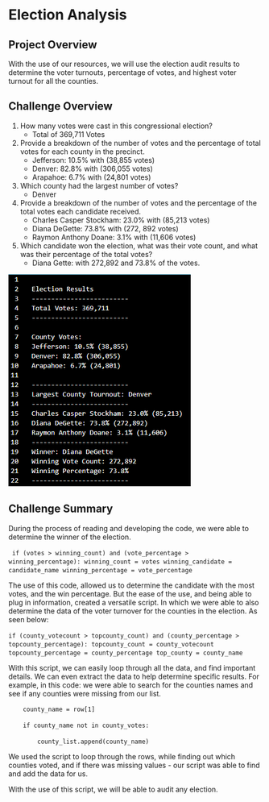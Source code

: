 # Election Analysis

## Project Overview
With the use of our resources, we will use the election audit results to determine the voter turnouts, percentage of votes, and highest voter turnout for all the counties.

## Challenge Overview

1. How many votes were cast in this congressional election?
    - Total of 369,711 Votes
2. Provide a breakdown of the number of votes and the percentage of total votes for each county in the precinct.
    - Jefferson: 10.5% with (38,855 votes)
    - Denver: 82.8% with (306,055 votes)
    - Arapahoe: 6.7% with (24,801 votes)
3. Which county had the largest number of votes?
    - Denver 
4. Provide a breakdown of the number of votes and the percentage of the total votes each candidate received.
    - Charles Casper Stockham: 23.0% with (85,213 votes)
    - Diana DeGette: 73.8% with (272, 892 votes)
    - Raymon Anthony Doane: 3.1% with (11,606 votes)
5. Which candidate won the election, what was their vote count, and what was their percentage of the total votes?
    - Diana Gette: with 272,892 and 73.8% of the votes.
 
![This is an image](https://github.com/sadayas/Election_Analysis/blob/main/Resources/election_challenge_results.png)

## Challenge Summary

During the process of reading and developing the code, we were able to determine the winner of the election. 

` if (votes > winning_count) and (vote_percentage > winning_percentage):
            winning_count = votes
            winning_candidate = candidate_name
            winning_percentage = vote_percentage`

The use of this code, allowed us to determine the candidate with the most votes, and the win percentage.  But the ease of the use, and being able to plug in information, created a versatile script. In which we were able to also determine the data of the voter turnover for the counties in the election. As seen below:

`if (county_votecount > topcounty_count) and (county_percentage > topcounty_percentage):
            topcounty_count = county_votecount
            topcounty_percentage = county_percentage
            top_county = county_name`

With this script, we can easily loop through all the data, and find important details.  We can even extract the data to help determine specific results.  For example, in this code: we were able to search for the counties names and see if any counties were missing from our list.

        county_name = row[1]
        
        if county_name not in county_votes:

            county_list.append(county_name)
            
We used the script to loop through the rows, while finding out which counties voted, and if there was missing values - our script was able to find and add the data for us.

 With the use of this script, we will be able to audit any election.
